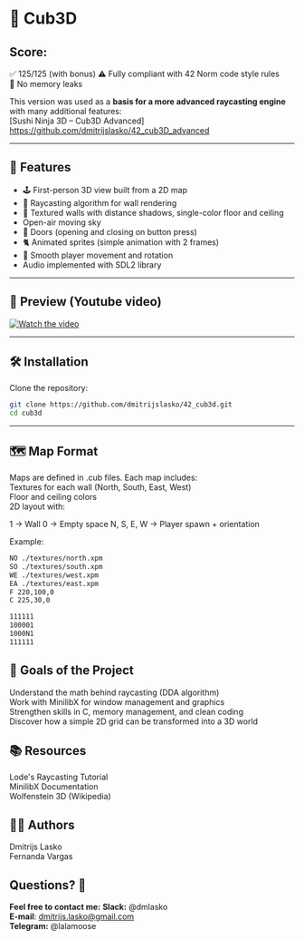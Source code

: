 # 🧊 Cub3D

## Score:
✅ 125/125 (with bonus)
⚠️ Fully compliant with 42 Norm code style rules  
🧹 No memory leaks  

This version was used as a **basis for a more advanced raycasting engine** with many additional features:  
[Sushi Ninja 3D – Cub3D Advanced] https://github.com/dmitrijslasko/42_cub3D_advanced

---

## 🚀 Features

- 🕹️ First-person 3D view built from a 2D map  
- 🔦 Raycasting algorithm for wall rendering  
- 🎨 Textured walls with distance shadows, single-color floor and ceiling
- Open-air moving sky
- 🚪 Doors (opening and closing on button press)  
- 🐈 Animated sprites (simple animation with 2 frames)
- 🎵 Smooth player movement and rotation
- Audio implemented with SDL2 library

---

## 📸 Preview (Youtube video)

<a href="https://www.youtube.com/watch?v=zGh0d-RLmI8" target="_blank">
  <img src="https://img.youtube.com/vi/zGh0d-RLmI8/maxresdefault.jpg" alt="Watch the video">
</a>

---

## 🛠️ Installation

Clone the repository:

```bash
git clone https://github.com/dmitrijslasko/42_cub3d.git
cd cub3d
```

---

## 🗺️ Map Format
Maps are defined in .cub files. Each map includes:  
Textures for each wall (North, South, East, West)  
Floor and ceiling colors  
2D layout with:  

1 → Wall
0 → Empty space
N, S, E, W → Player spawn + orientation

Example:
```bash
NO ./textures/north.xpm
SO ./textures/south.xpm
WE ./textures/west.xpm
EA ./textures/east.xpm
F 220,100,0
C 225,30,0

111111
100001
1000N1
111111
```

## 🎯 Goals of the Project
Understand the math behind raycasting (DDA algorithm)  
Work with MinilibX for window management and graphics  
Strengthen skills in C, memory management, and clean coding  
Discover how a simple 2D grid can be transformed into a 3D world  

## 📚 Resources
Lode's Raycasting Tutorial  
MinilibX Documentation  
Wolfenstein 3D (Wikipedia)  

## 👨‍💻 Authors
Dmitrijs Lasko  
Fernanda Vargas  

## Questions? 🤔
**Feel free to contact me:**
**Slack:** @dmlasko  
**E-mail**: dmitrijs.lasko@gmail.com  
**Telegram:** @lalamoose  

